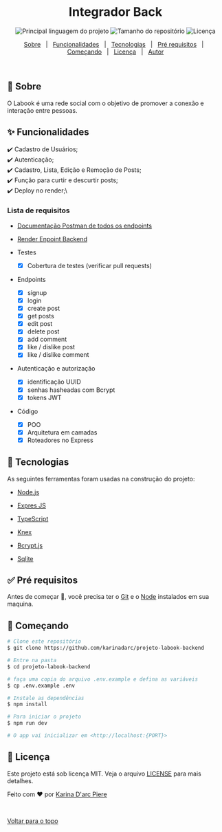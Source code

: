 <h1 align="center">Integrador Back</h1>

<p align="center">
  <img alt="Principal linguagem do projeto" src="https://img.shields.io/github/languages/top/karinadarc/integrador-back">

  <img alt="Tamanho do repositório" src="https://img.shields.io/github/repo-size/karinadarc/integrador-back">

  <img alt="Licença" src="https://img.shields.io/github/license/karinadarc/integrador-back">

</p>

<p align="center">
  <a href="#dart-sobre">Sobre</a> &#xa0; | &#xa0;
  <a href="#sparkles-funcionalidades">Funcionalidades</a> &#xa0; | &#xa0;
  <a href="#rocket-tecnologias">Tecnologias</a> &#xa0; | &#xa0;
  <a href="#white_check_mark-pré-requisitos">Pré requisitos</a> &#xa0; | &#xa0;
  <a href="#checkered_flag-começando">Começando</a> &#xa0; | &#xa0;
  <a href="#memo-licença">Licença</a> &#xa0; | &#xa0;
  <a href="https://github.com/karinadarc" target="_blank">Autor</a>
</p>

<br>

## :dart: Sobre

O Labook é uma rede social com o objetivo de promover a conexão e interação entre pessoas.

## :sparkles: Funcionalidades

:heavy_check_mark: Cadastro de Usuários;\
:heavy_check_mark: Autenticação;\
:heavy_check_mark: Cadastro, Lista, Edição e Remoção de Posts;\
:heavy_check_mark: Função para curtir e descurtir posts;\
:heavy_check_mark: Deploy no render;\

### Lista de requisitos

- [Documentação Postman de todos os endpoints](https://documenter.getpostman.com/view/28315573/2sA35HXgjA)
- [Render Enpoint Backend](https://integrador-back-uk8c.onrender.com)

- Testes

  - [x] Cobertura de testes (verificar pull requests)

- Endpoints

  - [x] signup
  - [x] login
  - [x] create post
  - [x] get posts
  - [x] edit post
  - [x] delete post
  - [x] add comment
  - [x] like / dislike post
  - [x] like / dislike comment

- Autenticação e autorização

  - [x] identificação UUID
  - [x] senhas hasheadas com Bcrypt
  - [x] tokens JWT

- Código
  - [x] POO
  - [x] Arquitetura em camadas
  - [x] Roteadores no Express

## :rocket: Tecnologias

As seguintes ferramentas foram usadas na construção do projeto:

- [Node.js](https://nodejs.org/en/)
- [Expres JS](https://expressjs.com/pt-br/)
- [TypeScript](https://www.typescriptlang.org/)

- [Knex](https://knexjs.org/)
- [Bcrypt.js](https://github.com/kelektiv/node.bcrypt.js#readme)
- [Sqlite](https://www.sqlite.org/index.html)

## :white_check_mark: Pré requisitos

Antes de começar :checkered_flag:, você precisa ter o [Git](https://git-scm.com) e o [Node](https://nodejs.org/en/) instalados em sua maquina.

## :checkered_flag: Começando

```bash
# Clone este repositório
$ git clone https://github.com/karinadarc/projeto-labook-backend

# Entre na pasta
$ cd projeto-labook-backend

# faça uma copia do arquivo .env.example e defina as variáveis
$ cp .env.example .env

# Instale as dependências
$ npm install

# Para iniciar o projeto
$ npm run dev

# O app vai inicializar em <http://localhost:{PORT}>
```

## :memo: Licença

Este projeto está sob licença MIT. Veja o arquivo [LICENSE](LICENSE.md) para mais detalhes.

Feito com :heart: por <a href="https://github.com/karinadarc" target="_blank">Karina D&#39;arc Piere</a>

&#xa0;

<a href="#top">Voltar para o topo</a>
